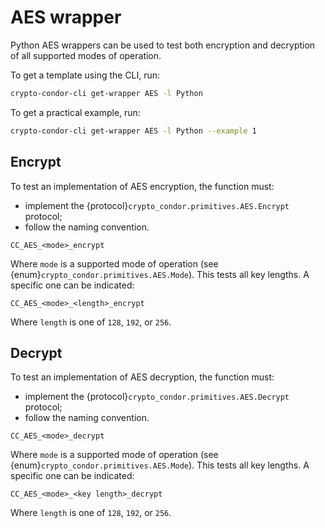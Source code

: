# AES wrapper

Python AES wrappers can be used to test both encryption and decryption of all supported
modes of operation.

To get a template using the CLI, run:

```bash
crypto-condor-cli get-wrapper AES -l Python
```

To get a practical example, run:

```bash
crypto-condor-cli get-wrapper AES -l Python --example 1
````

## Encrypt

To test an implementation of AES encryption, the function must:

- implement the {protocol}`crypto_condor.primitives.AES.Encrypt` protocol;
- follow the naming convention.

```
CC_AES_<mode>_encrypt
```

Where `mode` is a supported mode of operation (see
{enum}`crypto_condor.primitives.AES.Mode`). This tests all key lengths. A specific one
can be indicated:

```
CC_AES_<mode>_<length>_encrypt
```

Where `length` is one of `128`, `192`, or `256`.


## Decrypt

To test an implementation of AES decryption, the function must:

- implement the {protocol}`crypto_condor.primitives.AES.Decrypt` protocol;
- follow the naming convention.

```
CC_AES_<mode>_decrypt
```

Where `mode` is a supported mode of operation (see
{enum}`crypto_condor.primitives.AES.Mode`). This tests all key lengths. A specific one
can be indicated:

```
CC_AES_<mode>_<key length>_decrypt
```

Where `length` is one of `128`, `192`, or `256`.
